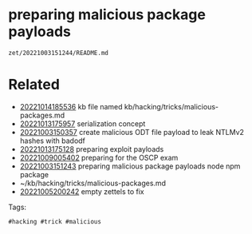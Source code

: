 # preparing malicious package payloads

` zet/20221003151244/README.md `

# Related

- [20221014185536](/zet/20221014185536/README.md) kb file named kb/hacking/tricks/malicious-packages.md
- [20221013175957](/zet/20221013175957/README.md) serialization concept
- [20221003150357](/zet/20221003150357/README.md) create malicious ODT file payload to leak NTLMv2 hashes with badodf
- [20221013175128](/zet/20221013175128/README.md) preparing exploit payloads
- [20221009005402](/zet/20221009005402/README.md) preparing for the OSCP exam
- [20221003151243](/zet/20221003151243/README.md) preparing malicious package payloads node npm package
- ~/kb/hacking/tricks/malicious-packages.md
- [20221005200242](/zet/20221005200242/README.md) empty zettels to fix

Tags:

    #hacking #trick #malicious 
